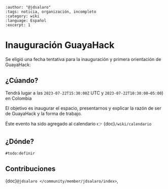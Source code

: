 ```{post} 2023-06-30
:author: "@jdsalaro"
:tags: noticia, organización, incompleto
:category: wiki
:language: Español
:excerpt: 1
```

# Inauguración GuayaHack

Se eligió una fecha tentativa para la inauguración y primera orientación de GuayaHack:

## ¿Cúando?

Tendrá lugar a las `2023‐07‐22T15:30:00Z` UTC y `2023‐07‐22T10:30:00−05:00`) en Colombia 

El objetivo es inaugurar el espacio, presentarnos y explicar la razón de ser de GuayaHack y la forma de trabajo.

Éste evento ha sido agregado al calendario 👉 {doc}`/wiki/calendario`

## ¿Dónde?

`#todo:definir`


## Contribuciones 

{doc}`@jdsalaro </community/member/jdsalaro/index>`,

